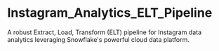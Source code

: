 # Instagram_Analytics_ELT_Pipeline
A robust Extract, Load, Transform (ELT) pipeline for Instagram data analytics leveraging Snowflake's powerful cloud data platform.
